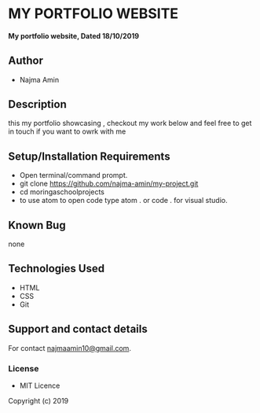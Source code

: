 # MY PORTFOLIO WEBSITE

#### My portfolio website, Dated 18/10/2019

## Author

- Najma Amin

## Description

this my portfolio showcasing , checkout my work below and feel free to get in touch if you want to owrk with me

## Setup/Installation Requirements

- Open terminal/command prompt.
- git clone https://github.com/najma-amin/my-project.git
- cd moringaschoolprojects
- to use atom to open code type atom . or code . for visual studio.

## Known Bug

none

## Technologies Used

- HTML
- CSS
- Git

## Support and contact details

For contact najmaamin10@gmail.com.

### License

- MIT Licence

Copyright (c) 2019
